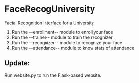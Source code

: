 # FaceRecogUniversity
Facial Recognition Interface for a University


1. Run the --enrollment-- module to enroll your face
2. Run the --trainer-- module to train the recognizer
3. Run the --recognizer-- module to recognize your face
4. Run the --attendance-- module to know stats of attendance

## Update:

Run website.py to run the Flask-based website.
